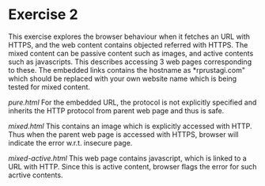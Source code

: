# Exercise 2
This exercise explores the browser behaviour when it fetches an URL with HTTPS, and the
web content contains objected referred with HTTPS.
The mixed content can be passive content such as images, and active contents such as
javascripts.
This describes accessing 3 web pages corresponding to these. The embedded links contains
the hostname as *rprustagi.com" which should be replaced with your own website name which
is being tested for mixed content.

*pure.html*
For the embedded URL, the protocol is not explicitly specified and inherits the HTTP protocol from parent web page and thus is safe.

*mixed.html*
This contains an image which is explicitly accessed with HTTP. Thus when the parent web
page is accessed with HTTPS, browser will indicate the error w.r.t. insecure page.

*mixed-active.html*
This web page contains javascript, which is linked to a URL with HTTP. Since this is
active content, browser flags the error for such acrtive contents.
